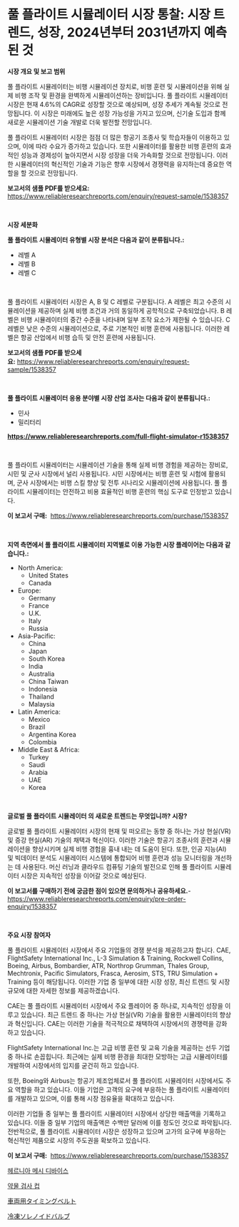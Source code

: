 <p><h1>풀 플라이트 시뮬레이터 시장 통찰: 시장 트렌드, 성장, 2024년부터 2031년까지 예측된 것</h1></p><p><strong>시장 개요 및 보고 범위</strong></p>
<p><p>풀 플라이트 시뮬레이터는 비행 시뮬레이션 장치로, 비행 훈련 및 시뮬레이션을 위해 실제 비행 조작 및 환경을 완벽하게 시뮬레이션하는 장비입니다. 풀 플라이트 시뮬레이터 시장은 현재 4.6%의 CAGR로 성장할 것으로 예상되며, 성장 추세가 계속될 것으로 전망됩니다. 이 시장은 미래에도 높은 성장 가능성을 가지고 있으며, 신기술 도입과 함께 새로운 시뮬레이션 기술 개발로 더욱 발전할 전망입니다. </p><p>풀 플라이트 시뮬레이터 시장은 점점 더 많은 항공기 조종사 및 학습자들이 이용하고 있으며, 이에 따라 수요가 증가하고 있습니다. 또한 시뮬레이터를 활용한 비행 훈련의 효과적인 성능과 경제성이 높아지면서 시장 성장을 더욱 가속화할 것으로 전망됩니다. 이러한 시뮬레이터의 혁신적인 기술과 기능은 향후 시장에서 경쟁력을 유지하는데 중요한 역할을 할 것으로 전망됩니다.</p></p>
<p><strong>보고서의 샘플 PDF를 받으세요:</strong> <a href="https://www.reliableresearchreports.com/enquiry/request-sample/1538357">https://www.reliableresearchreports.com/enquiry/request-sample/1538357</a></p>
<p>&nbsp;</p>
<p><strong>시장 세분화</strong></p>
<p><strong>풀 플라이트 시뮬레이터 유형별 시장 분석은 다음과 같이 분류됩니다.:</strong></p>
<p><ul><li>레벨 A</li><li>레벨 B</li><li>레벨 C</li></ul></p>
<p>&nbsp;</p>
<p><p>풀 플라이트 시뮬레이터 시장은 A, B 및 C 레벨로 구분됩니다. A 레벨은 최고 수준의 시뮬레이션을 제공하며 실제 비행 조건과 거의 동일하게 공학적으로 구축되었습니다. B 레벨은 비행 시뮬레이터의 중간 수준을 나타내며 일부 조작 요소가 제한될 수 있습니다. C 레벨은 낮은 수준의 시뮬레이션으로, 주로 기본적인 비행 훈련에 사용됩니다. 이러한 레벨은 항공 산업에서 비행 습득 및 안전 훈련에 사용됩니다.</p></p>
<p><strong>보고서의 샘플 PDF를 받으세요:</strong>&nbsp;<a href="https://www.reliableresearchreports.com/enquiry/request-sample/1538357">https://www.reliableresearchreports.com/enquiry/request-sample/1538357</a></p>
<p>&nbsp;</p>
<p><strong> 풀 플라이트 시뮬레이터 응용 분야별 시장 산업 조사는 다음과 같이 분류됩니다.:</strong></p>
<p><ul><li>민사</li><li>밀리터리</li></ul></p>
<p><strong><a href="https://www.reliableresearchreports.com/full-flight-simulator-r1538357">https://www.reliableresearchreports.com/full-flight-simulator-r1538357</a></strong></p>
<p>&nbsp;</p>
<p><p>풀 플라이트 시뮬레이터는 시뮬레이션 기술을 통해 실제 비행 경험을 제공하는 장비로, 시민 및 군사 시장에서 널리 사용됩니다. 시민 시장에서는 비행 훈련 및 시험에 활용되며, 군사 시장에서는 비행 스킬 향상 및 전투 시나리오 시뮬레이션에 사용됩니다. 풀 플라이트 시뮬레이터는 안전하고 비용 효율적인 비행 훈련의 핵심 도구로 인정받고 있습니다.</p></p>
<p><strong>이 보고서 구매:</strong>&nbsp; <a href="https://www.reliableresearchreports.com/purchase/1538357">https://www.reliableresearchreports.com/purchase/1538357</a></p>
<p>&nbsp;</p>
<p><strong>지역 측면에서 풀 플라이트 시뮬레이터 지역별로 이용 가능한 시장 플레이어는 다음과 같습니다.:</strong></p>
<p><ul>
    <li>
        North America:
        <ul>
            <li>United States</li>
            <li>Canada</li>
        </ul>
    </li>
    <li>
        Europe:
        <ul>
            <li>Germany</li>
            <li>France</li>
            <li>U.K.</li>
            <li>Italy</li>
            <li>Russia</li>
        </ul>
    </li>
    <li>
        Asia-Pacific:
        <ul>
            <li>China</li>
            <li>Japan</li>
            <li>South Korea</li>
            <li>India</li>
            <li>Australia</li>
            <li>China Taiwan</li>
            <li>Indonesia</li>
            <li>Thailand</li>
            <li>Malaysia</li>
        </ul>
    </li>
    <li>
        Latin America:
        <ul>
            <li>Mexico</li>
            <li>Brazil</li>
            <li>Argentina Korea</li>
            <li>Colombia</li>
        </ul>
    </li>
    <li>
        Middle East & Africa:
        <ul>
            <li>Turkey</li>
            <li>Saudi</li>
            <li>Arabia</li>
            <li>UAE</li>
            <li>Korea</li>
        </ul>
    </li>
    </ul></p>
<p>&nbsp;</p>
<p><strong>글로벌 풀 플라이트 시뮬레이터 의 새로운 트렌드는 무엇입니까? 시장?</strong></p>
<p><p>글로벌 풀 플라이트 시뮬레이터 시장의 현재 및 떠오르는 동향 중 하나는 가상 현실(VR) 및 증강 현실(AR) 기술의 채택과 혁신이다. 이러한 기술은 항공기 조종사의 훈련과 시뮬레이션을 향상시키며 실제 비행 경험을 흉내 내는 데 도움이 된다. 또한, 인공 지능(AI) 및 빅데이터 분석도 시뮬레이터 시스템에 통합되어 비행 훈련과 성능 모니터링을 개선하는 데 사용된다. 머신 러닝과 클라우드 컴퓨팅 기술의 발전으로 인해 풀 플라이트 시뮬레이터 시장은 지속적인 성장을 이어갈 것으로 예상된다.</p></p>
<p><strong>이 보고서를 구매하기 전에 궁금한 점이 있으면 문의하거나 공유하세요.</strong>- <a href="https://www.reliableresearchreports.com/enquiry/pre-order-enquiry/1538357">https://www.reliableresearchreports.com/enquiry/pre-order-enquiry/1538357</a></p>
<p>&nbsp;</p>
<p><strong>주요 시장 참여자</strong></p>
<p><p>풀 플라이트 시뮬레이터 시장에서 주요 기업들의 경쟁 분석을 제공하고자 합니다. CAE, FlightSafety International Inc., L-3 Simulation & Training, Rockwell Collins, Boeing, Airbus, Bombardier, ATR, Northrop Grumman, Thales Group, Mechtronix, Pacific Simulators, Frasca, Aerosim, STS, TRU Simulation + Training 등이 해당됩니다. 이러한 기업 중 일부에 대한 시장 성장, 최신 트렌드 및 시장 규모에 대한 자세한 정보를 제공하겠습니다.</p><p>CAE는 풀 플라이트 시뮬레이터 시장에서 주요 플레이어 중 하나로, 지속적인 성장을 이루고 있습니다. 최근 트렌드 중 하나는 가상 현실(VR) 기술을 활용한 시뮬레이터의 향상과 혁신입니다. CAE는 이러한 기술을 적극적으로 채택하여 시장에서의 경쟁력을 강화하고 있습니다.</p><p>FlightSafety International Inc.는 고급 비행 훈련 및 교육 기술을 제공하는 선두 기업 중 하나로 손꼽힙니다. 최근에는 실제 비행 환경을 최대한 모방하는 고급 시뮬레이터를 개발하여 시장에서의 입지를 굳건히 하고 있습니다.</p><p>또한, Boeing와 Airbus는 항공기 제조업체로서 풀 플라이트 시뮬레이터 시장에서도 주요 역할을 하고 있습니다. 이들 기업은 고객의 요구에 부응하는 풀 플라이트 시뮬레이터를 개발하고 있으며, 이를 통해 시장 점유율을 확대하고 있습니다.</p><p>이러한 기업들 중 일부는 풀 플라이트 시뮬레이터 시장에서 상당한 매출액을 기록하고 있습니다. 이들 중 일부 기업의 매출액은 수백만 달러에 이를 정도인 것으로 파악됩니다. 전반적으로, 풀 플라이트 시뮬레이터 시장은 성장하고 있으며 고가의 요구에 부응하는 혁신적인 제품으로 시장의 주도권을 확보하고 있습니다.</p></p>
<p><strong>이 보고서 구매:</strong>&nbsp;&nbsp;<a href="https://www.reliableresearchreports.com/purchase/1538357">https://www.reliableresearchreports.com/purchase/1538357</a></p>
<p><p><a href="https://medium.com/@dellkoepp03/%ED%97%A4%EB%A5%B4%EB%8B%88%EC%95%84-%EB%A9%94%EC%8B%9C-%EC%9E%A5%EC%B9%98-%EC%8B%9C%EC%9E%A5-%EC%9C%A0%ED%98%95-%EC%9D%91%EC%9A%A9-%EB%B0%8F-%EC%A7%80%EB%A6%AC%EC%97%90-%EB%8C%80%ED%95%9C-%ED%8F%AC%EA%B4%84%EC%A0%81%EC%9D%B8-%ED%8F%89%EA%B0%80-c6038dcc1820">헤르니아 메시 디바이스</a></p><p><a href="https://medium.com/@edenger98079sgb/%EC%95%BD%EB%AC%BC%EA%B2%80%EC%82%AC-%EC%BB%B5-%EC%8B%9C%EC%9E%A5-2031%EB%85%84%EA%B9%8C%EC%A7%80%EC%9D%98-%ED%8A%B8%EB%A0%8C%EB%93%9C-%EC%98%88%EC%B8%A1-%EB%B0%8F-%EA%B2%BD%EC%9F%81-%EB%B6%84%EC%84%9D-4aff26c147db">약물 검사 컵</a></p><p><a href="https://medium.com/@carlieshields/%E8%87%AA%E5%8B%95%E8%BB%8A%E3%81%AE%E3%82%BF%E3%82%A4%E3%83%9F%E3%83%B3%E3%82%B0%E3%83%99%E3%83%AB%E3%83%88%E5%B8%82%E5%A0%B4-%E7%A8%AE%E9%A1%9E-%E7%94%A8%E9%80%94-%E5%9C%B0%E7%90%86%E3%81%AB%E3%82%88%E3%82%8B%E5%8C%85%E6%8B%AC%E7%9A%84%E8%A9%95%E4%BE%A1-abbb99692694">車両用タイミングベルト</a></p><p><a href="https://medium.com/@jacksonwiza1924/%E5%86%B7%E8%94%B5%E3%82%BD%E3%83%AC%E3%83%8E%E3%82%A4%E3%83%89%E3%83%90%E3%83%AB%E3%83%96%E5%B8%82%E5%A0%B4%E8%A6%8F%E6%A8%A1-%E5%B8%82%E5%A0%B4%E3%81%AE%E8%A6%8B%E9%80%9A%E3%81%97%E3%81%A8%E5%B8%82%E5%A0%B4%E4%BA%88%E6%B8%AC-2024%E5%B9%B4%E3%81%8B%E3%82%892031%E5%B9%B4%E3%81%BE%E3%81%A7-ee2c584e1762">冷凍ソレノイドバルブ</a></p></p>
